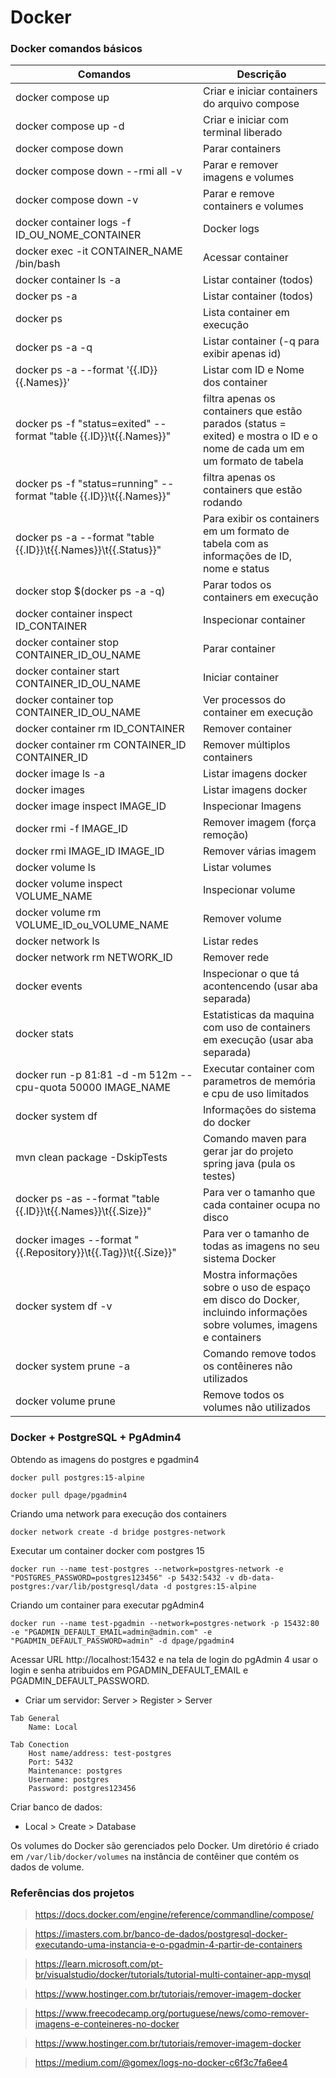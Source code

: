 # Docker


### Docker comandos básicos

| Comandos                                                           | Descrição                                                                                                                 |
|--------------------------------------------------------------------|---------------------------------------------------------------------------------------------------------------------------|
| docker compose up                                                  | Criar e iniciar containers do arquivo compose                                                                             |
| docker compose up -d                                               | Criar e iniciar com terminal liberado                                                                                     |
| docker compose down                                                | Parar containers                                                                                                          |
| docker compose down --rmi all -v                                   | Parar e remover imagens e volumes                                                                                         |
| docker compose down -v                                             | Parar e remove containers e volumes                                                                                       |
| docker container logs -f ID_OU_NOME_CONTAINER                      | Docker logs                                                                                                               |
| docker exec -it CONTAINER_NAME /bin/bash                           | Acessar container                                                                                                         |
| docker container ls -a                                             | Listar container (todos)                                                                                                  |
| docker ps -a                                                       | Listar container (todos)                                                                                                  |
| docker ps                                                          | Lista container em execução                                                                                               |
| docker ps -a -q                                                    | Listar container (-q para exibir apenas id)                                                                               |
| docker ps -a --format '{{.ID}} {{.Names}}'                         | Listar com ID e Nome dos container                                                                                        |
| docker ps -f "status=exited" --format "table {{.ID}}\t{{.Names}}"  | filtra apenas os containers que estão parados (status = exited) e mostra o ID e o nome de cada um em um formato de tabela |
| docker ps -f "status=running" --format "table {{.ID}}\t{{.Names}}" | filtra apenas os containers que estão rodando                                                                             |
| docker ps -a --format "table {{.ID}}\t{{.Names}}\t{{.Status}}"     | Para exibir os containers em um formato de tabela com as informações de ID, nome e status                                 |
| docker stop $(docker ps -a -q)                                     | Parar todos os containers em execução                                                                                     |
| docker container inspect ID_CONTAINER                              | Inspecionar container                                                                                                     |
| docker container stop CONTAINER_ID_OU_NAME                         | Parar container                                                                                                           |
| docker container start CONTAINER_ID_OU_NAME                        | Iniciar container                                                                                                         |
| docker container top CONTAINER_ID_OU_NAME                          | Ver processos do container em execução                                                                                    |
| docker container rm ID_CONTAINER                                   | Remover container                                                                                                         |
| docker container rm CONTAINER_ID CONTAINER_ID                      | Remover múltiplos containers                                                                                              |
| docker image ls -a                                                 | Listar imagens docker                                                                                                     |
| docker images                                                      | Listar imagens docker                                                                                                     |
| docker image inspect IMAGE_ID                                      | Inspecionar Imagens                                                                                                       |
| docker rmi -f IMAGE_ID                                             | Remover imagem (força remoção)                                                                                            |
| docker rmi IMAGE_ID IMAGE_ID                                       | Remover várias imagem                                                                                                     |
| docker volume ls                                                   | Listar volumes                                                                                                            |
| docker volume inspect VOLUME_NAME                                  | Inspecionar volume                                                                                                        |
| docker volume rm VOLUME_ID_ou_VOLUME_NAME                          | Remover volume                                                                                                            |
| docker network ls                                                  | Listar redes                                                                                                              |
| docker network rm NETWORK_ID                                       | Remover rede                                                                                                              |
| docker events                                                      | Inspecionar o que tá acontencendo (usar aba separada)                                                                     |
| docker stats                                                       | Estatisticas da maquina com uso de containers em execução (usar aba separada)                                             |
| docker run -p 81:81 -d -m 512m --cpu-quota 50000 IMAGE_NAME        | Executar container com parametros de memória e cpu de uso limitados                                                       |
| docker system df                                                   | Informações do sistema do docker                                                                                          |
| mvn clean package -DskipTests                                      | Comando maven para gerar jar do projeto spring java (pula os testes)                                                      |
| docker ps -as --format "table {{.ID}}\t{{.Names}}\t{{.Size}}"      | Para ver o tamanho que cada container ocupa no disco                                                                      |
| docker images --format "{{.Repository}}\t{{.Tag}}\t{{.Size}}"      | Para ver o tamanho de todas as imagens no seu sistema Docker                                                              |
| docker system df -v                                                | Mostra informações sobre o uso de espaço em disco do Docker, incluindo informações sobre volumes, imagens e containers    |
| docker system prune -a                                             | Comando remove todos os contêineres não utilizados                                                                        |
| docker volume prune                                                | Remove todos os volumes não utilizados                                                                                    |

### Docker + PostgreSQL + PgAdmin4

Obtendo as imagens do postgres e pgadmin4
```shell
docker pull postgres:15-alpine
```
```shell
docker pull dpage/pgadmin4
```

Criando uma network para execução dos containers
```shell
docker network create -d bridge postgres-network
```

Executar um container docker com postgres 15
```shell
docker run --name test-postgres --network=postgres-network -e "POSTGRES_PASSWORD=postgres123456" -p 5432:5432 -v db-data-postgres:/var/lib/postgresql/data -d postgres:15-alpine
```

Criando um container para executar pgAdmin4
```shell
docker run --name test-pgadmin --network=postgres-network -p 15432:80 -e "PGADMIN_DEFAULT_EMAIL=admin@admin.com" -e "PGADMIN_DEFAULT_PASSWORD=admin" -d dpage/pgadmin4
```
Acessar URL http://localhost:15432 e na tela de login do pgAdmin 4 usar o login e senha atribuidos em PGADMIN_DEFAULT_EMAIL e PGADMIN_DEFAULT_PASSWORD.

- Criar um servidor: Server > Register > Server

```
Tab General
    Name: Local
    
Tab Conection
    Host name/address: test-postgres
    Port: 5432
    Maintenance: postgres
    Username: postgres
    Password: postgres123456
```

Criar banco de dados:
- Local > Create > Database 


Os volumes do Docker são gerenciados pelo Docker. Um diretório é criado em `/var/lib/docker/volumes` na instância de contêiner que contém os dados de volume.

### Referências dos projetos

> https://docs.docker.com/engine/reference/commandline/compose/

> https://imasters.com.br/banco-de-dados/postgresql-docker-executando-uma-instancia-e-o-pgadmin-4-partir-de-containers

> https://learn.microsoft.com/pt-br/visualstudio/docker/tutorials/tutorial-multi-container-app-mysql

> https://www.hostinger.com.br/tutoriais/remover-imagem-docker

> https://www.freecodecamp.org/portuguese/news/como-remover-imagens-e-conteineres-no-docker

> https://www.hostinger.com.br/tutoriais/remover-imagem-docker

> https://medium.com/@gomex/logs-no-docker-c6f3c7fa6ee4


